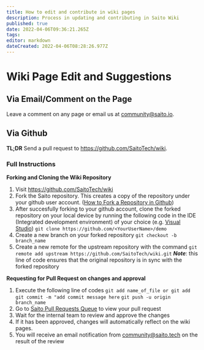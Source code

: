```yaml
---
title: How to edit and contribute in wiki pages
description: Process in updating and contributing in Saito Wiki
published: true
date: 2022-04-06T09:36:21.265Z
tags: 
editor: markdown
dateCreated: 2022-04-06T08:28:26.977Z
---
```


# Wiki Page Edit and Suggestions

## Via Email/Comment on the Page

Leave a comment on any page or email us at community@saito.io.

## Via Github

**TL;DR** 
Send a pull request to https://github.com/SaitoTech/wiki. 

### Full Instructions

**Forking and Cloning the Wiki Repository**
1. Visit https://github.com/SaitoTech/wiki
1. Fork the Saito repository. This creates a copy of the repository under your github user account. ([How to Fork a Repository in Github](https://docs.github.com/en/get-started/quickstart/fork-a-repo))
1. After succesfully forking to your github account, clone the forked repository on your local device by running the following code in the IDE (Integrated development environment) of your choice (e.g. [Visual Studio](https://visualstudio.microsoft.com/downloads/))
```git clone https://github.com/<YourUserName>/demo```
4. Create a new branch on your forked repository
```git checkout -b branch_name```
5. Create a new remote for the upstream repository with the command
```git remote add upstream https://github.com/SaitoTech/wiki.git```
***Note***: this line of code ensures that the original repository is in sync with the forked repository 

**Requesting for Pull Request on changes and approval** 
1. Execute the following line of codes
``` git add name_of_file or git add ``` 
```git commit -m "add commit message here```
```git push -u origin branch_name```
2. Go to [Saito Pull Requests Queue](https://github.com/SaitoTech/wiki/pulls) to view your pull request
1. Wait for the internal team to review and approve the changes
1. If it has been approved, changes will automatically reflect on the wiki pages.
1. You will receive an email notification from community@saito.tech on the result of the review




